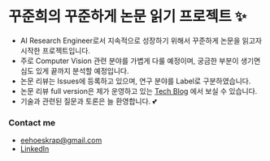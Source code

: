 # 꾸준희의 꾸준하게 논문 읽기 프로젝트 ✨

- AI Research Engineer로서 지속적으로 성장하기 위해서 꾸준하게 논문을 읽고자 시작한 프로젝트입니다.
- 주로 Computer Vision 관련 분야를 가볍게 다룰 예정이며, 궁금한 부분이 생기면 심도 있게 끝까지 분석할 예정입니다.
- 논문 리뷰는 Issues에 등록하고 있으며, 연구 분야를 Label로 구분하였습니다. 
- 논문 리뷰 full version은 제가 운영하고 있는 [Tech Blog] 에서 보실 수 있습니다. 
- 기술과 관련된 질문과 토론은 늘 환영합니다. 💕


### Contact me
- eehoeskrap@gmail.com
- [LinkedIn]

[Tech Blog]:https://github.com/eehoeskrap
[LinkedIn]:https://www.linkedin.com/in/seohee-park-516544143/
